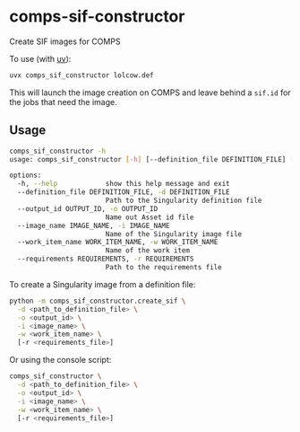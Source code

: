 # comps-sif-constructor
Create SIF images for COMPS

To use (with [uv](https://docs.astral.sh/uv/getting-started/installation/)):
```bash
uvx comps_sif_constructor lolcow.def
```

This will launch the image creation on COMPS and leave behind a `sif.id` for the jobs that need the image.

## Usage


```bash
comps_sif_constructor -h
usage: comps_sif_constructor [-h] [--definition_file DEFINITION_FILE] [--output_id OUTPUT_ID] [--image_name IMAGE_NAME] [--work_item_name WORK_ITEM_NAME] [--requirements REQUIREMENTS]

options:
  -h, --help            show this help message and exit
  --definition_file DEFINITION_FILE, -d DEFINITION_FILE
                        Path to the Singularity definition file
  --output_id OUTPUT_ID, -o OUTPUT_ID
                        Name out Asset id file
  --image_name IMAGE_NAME, -i IMAGE_NAME
                        Name of the Singularity image file
  --work_item_name WORK_ITEM_NAME, -w WORK_ITEM_NAME
                        Name of the work item
  --requirements REQUIREMENTS, -r REQUIREMENTS
                        Path to the requirements file
```

To create a Singularity image from a definition file:

```bash
python -m comps_sif_constructor.create_sif \
  -d <path_to_definition_file> \
  -o <output_id> \
  -i <image_name> \
  -w <work_item_name> \
  [-r <requirements_file>]
```

Or using the console script:

```bash
comps_sif_constructor \
  -d <path_to_definition_file> \
  -o <output_id> \
  -i <image_name> \
  -w <work_item_name> \
  [-r <requirements_file>]
```


